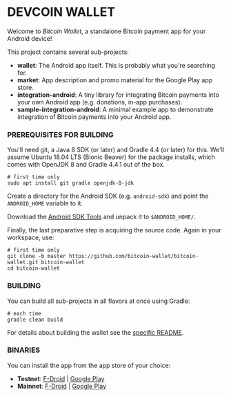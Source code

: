 # DEVCOIN WALLET

Welcome to _Bitcoin Wallet_, a standalone Bitcoin payment app for your Android device!

This project contains several sub-projects:

 * __wallet__:
     The Android app itself. This is probably what you're searching for.
 * __market__:
     App description and promo material for the Google Play app store.
 * __integration-android__:
     A tiny library for integrating Bitcoin payments into your own Android app
     (e.g. donations, in-app purchases).
 * __sample-integration-android__:
     A minimal example app to demonstrate integration of Bitcoin payments into
     your Android app.


### PREREQUISITES FOR BUILDING

You'll need git, a Java 8 SDK (or later) and Gradle 4.4 (or later) for this. We'll assume Ubuntu 18.04 LTS (Bionic Beaver)
for the package installs, which comes with OpenJDK 8 and Gradle 4.4.1 out of the box.

    # first time only
    sudo apt install git gradle openjdk-8-jdk

Create a directory for the Android SDK (e.g. `android-sdk`) and point the `ANDROID_HOME` variable to it.

Download the [Android SDK Tools](https://developer.android.com/studio/index.html#command-tools)
and unpack it to `$ANDROID_HOME/`.

Finally, the last preparative step is acquiring the source code. Again in your workspace, use:

    # first time only
    git clone -b master https://github.com/bitcoin-wallet/bitcoin-wallet.git bitcoin-wallet
    cd bitcoin-wallet


### BUILDING

You can build all sub-projects in all flavors at once using Gradle:

    # each time
    gradle clean build

For details about building the wallet see the [specific README](wallet/README.md).


### BINARIES

You can install the app from the app store of your choice:

 * __Testnet__:
   <a href="https://f-droid.org/app/de.schildbach.wallet_test">F-Droid</a> |
   <a href='https://play.google.com/store/apps/details?id=de.schildbach.wallet_test'>Google Play</a>
 * __Mainnet__:
   <a href="https://f-droid.org/app/de.schildbach.wallet">F-Droid</a> |
   <a href='https://play.google.com/store/apps/details?id=de.schildbach.wallet'>Google Play</a>
